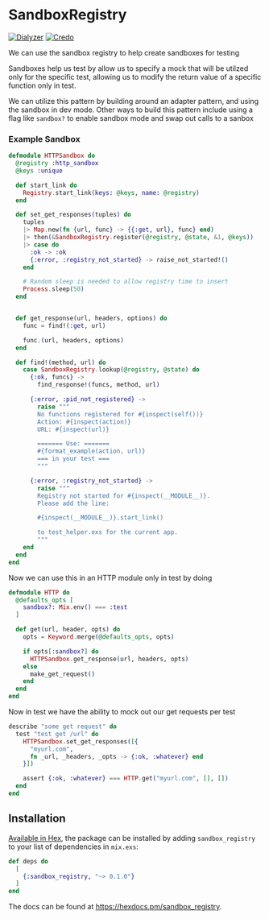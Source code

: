 # SandboxRegistry
[![Dialyzer](https://github.com/MikaAK/sandbox_registry/actions/workflows/dialyzer.yml/badge.svg)](https://github.com/MikaAK/sandbox_registry/actions/workflows/dialyzer.yml)
[![Credo](https://github.com/MikaAK/sandbox_registry/actions/workflows/credo.yml/badge.svg)](https://github.com/MikaAK/sandbox_registry/actions/workflows/credo.yml)

We can use the sandbox registry to help create sandboxes for testing

Sandboxes help us test by allow us to specify a mock that will be utilzed only for the specific test, allowing
us to modify the return value of a specific function only in test.

We can utilize this pattern by building around an adapter pattern, and using the sandbox in dev mode. Other ways to build this pattern
include using a flag like `sandbox?` to enable sandbox mode and swap out calls to a sanbox

### Example Sandbox
```elixir
defmodule HTTPSandbox do
  @registry :http_sandbox
  @keys :unique

  def start_link do
    Registry.start_link(keys: @keys, name: @registry)
  end

  def set_get_responses(tuples) do
    tuples
    |> Map.new(fn {url, func} -> {{:get, url}, func} end)
    |> then(&SandboxRegistry.register(@registry, @state, &1, @keys))
    |> case do
      :ok -> :ok
      {:error, :registry_not_started} -> raise_not_started!()
    end

    # Random sleep is needed to allow registry time to insert
    Process.sleep(50)
  end


  def get_response(url, headers, options) do
    func = find!(:get, url)

    func.(url, headers, options)
  end

  def find!(method, url) do
    case SandboxRegistry.lookup(@registry, @state) do
      {:ok, funcs} ->
        find_response!(funcs, method, url)

      {:error, :pid_not_registered} ->
        raise """
        No functions registered for #{inspect(self())}
        Action: #{inspect(action)}
        URL: #{inspect(url)}

        ======= Use: =======
        #{format_example(action, url)}
        === in your test ===
        """

      {:error, :registry_not_started} ->
        raise """
        Registry not started for #{inspect(__MODULE__)}.
        Please add the line:

        #{inspect(__MODULE__)}.start_link()

        to test_helper.exs for the current app.
        """
    end
  end
end
```

Now we can use this in an HTTP module only in test by doing
```elixir
defmodule HTTP do
  @defaults_opts [
    sandbox?: Mix.env() === :test
  ]

  def get(url, header, opts) do
    opts = Keyword.merge(@defaults_opts, opts)

    if opts[:sandbox?] do
      HTTPSandbox.get_response(url, headers, opts)
    else
      make_get_request()
    end
  end
end
```

Now in test we have the ability to mock out our get requests per test
```elixir
describe "some get request" do
  test "test get /url" do
    HTTPSandbox.set_get_responses([{
      "myurl.com",
      fn _url, _headers, _opts -> {:ok, :whatever} end
    }])

    assert {:ok, :whatever} === HTTP.get("myurl.com", [], [])
  end
end
```


## Installation

[Available in Hex](https://hex.pm/docs/publish), the package can be installed
by adding `sandbox_registry` to your list of dependencies in `mix.exs`:

```elixir
def deps do
  [
    {:sandbox_registry, "~> 0.1.0"}
  ]
end
```

The docs can be found at <https://hexdocs.pm/sandbox_registry>.

